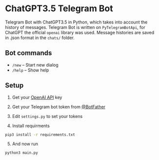 # ChatGPT3.5 Telegram Bot
Telegram Bot with ChatGPT3.5 in Python, which takes into account the history of messages.
Telegram Bot is written on `PyTelegramBotApi`, for ChatGPT the official `openai` library was used.
Message histories are saved in .json format in the `chats/` folder.
## Bot commands
- `/new` – Start new dialog
- `/help` – Show help
## Setup
1. Get your [OpenAI API](https://platform.openai.com/docs/api-reference/authentication) key

2. Get your Telegram bot token from [@BotFather](https://t.me/BotFather)

3. Edit `settings.py` to set your tokens

4. Install requirments
```bash
pip3 install -r requirements.txt
```
5. And now run
```bash
python3 main.py
```
